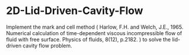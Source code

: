 # 2D-Lid-Driven-Cavity-Flow

Implement the mark and cell method ( Harlow, F.H. and Welch, J.E., 1965. Numerical calculation of time-dependent viscous incompressible flow of fluid with free surface. Physics of fluids, 8(12), p.2182. ) to solve the lid-driven cavity flow problem. 
